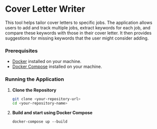 # Cover Letter Writer

This tool helps tailor cover letters to specific jobs. The application allows users to add and track multiple jobs, extract keywords for each job, and compare these keywords with those in their cover letter. It then provides suggestions for missing keywords that the user might consider adding.

### Prerequisites

- [Docker](https://docs.docker.com/get-docker/) installed on your machine.
- [Docker Compose](https://docs.docker.com/compose/install/) installed on your machine.

### Running the Application

1. **Clone the Repository**

   ```bash
   git clone <your-repository-url>
   cd <your-repository-name>
   ```
2. **Build and start using Docker Compose**

   ```docker-compose up --build```

